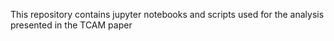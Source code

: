 This repository contains jupyter notebooks and scripts used for the analysis presented in the TCAM paper
